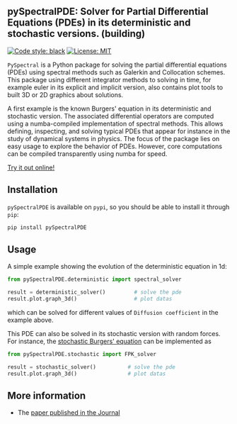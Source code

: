 pySpectralPDE: Solver for Partial Differential Equations (PDEs) in its deterministic and stochastic versions. (building)
------------

[![Code style: black](https://img.shields.io/badge/code%20style-black-000000.svg)](https://github.com/psf/black)
[![License: MIT](https://img.shields.io/badge/License-MIT-green.svg)](https://opensource.org/licenses/MIT)

`PySpectral` is a Python package for solving the partial differential equations (PDEs) using spectral methods such as
Galerkin and Collocation schemes. This package using different integrator methods to solving in time, for example euler
in its explicit and implicit version, also contains plot tools to built 3D or 2D graphics about solutions.

A first example is the known Burgers' equation in its deterministic and stochastic version. The associated differential operators
are computed using a numba-compiled implementation of spectral methods. This allows defining, inspecting, and solving typical PDEs
that appear for instance in the study of dynamical systems in physics. The focus of the package lies on easy usage to explore the
behavior of PDEs. However, core computations can be compiled transparently using numba for speed.

[Try it out online!](https://mybinder.org/v2/gh/github.com/alanmatzumiya/spectral-methods/PySpectral/master?filepath=examples%2Fjupyter)

Installation
------------

`pySpectralPDE` is available on `pypi`, so you should be able to install it through
`pip`:

```bash
pip install pySpectralPDE
```

Usage
-----

A simple example showing the evolution of the deterministic equation in 1d:

```python
from pySpectralPDE.deterministic import spectral_solver

result = deterministic_solver()         # solve the pde
result.plot.graph_3d()                  # plot datas
```
which can be solved for different values of `Diffusion coefficient` in the example above.

This PDE can also be solved in its stochastic version with random forces.
For instance, the [stochastic Burgers' equation](https://en.wikipedia.org/wiki/Burgers'_equation)
can be implemented as
```python
from pySpectralPDE.stochastic import FPK_solver

result = stochastic_solver()          # solve the pde
result.plot.graph_3d()                # plot datas
```

More information
----------------
* The [paper published in the Journal](http://dx.doi.org/10.13140/RG.2.2.21593.47203)
